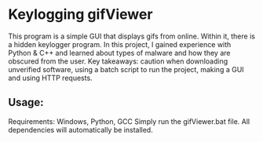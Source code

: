 # Keylogging gifViewer
This program is a simple GUI that displays gifs from online. Within it, there is a hidden keylogger program. 
In this project, I gained experience with Python & C++ and learned about types of malware and how they are obscured from the user.
Key takeaways: caution when downloading unverified software, using a batch script to run the project, making a GUI and using HTTP requests. 

## Usage:
Requirements: Windows, Python, GCC
Simply run the gifViewer.bat file. All dependencies will automatically be installed.
